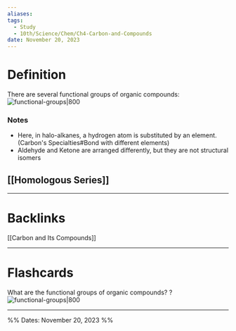 ```yaml
---
aliases: 
tags:
  - Study
  - 10th/Science/Chem/Ch4-Carbon-and-Compounds
date: November 20, 2023
---
```

# Definition
There are several functional groups of organic compounds:
![functional-groups|800]()
### Notes
- Here, in halo-alkanes, a hydrogen atom is substituted by an element. (Carbon's Specialties#Bond with different elements)
- Aldehyde and Ketone are arranged differently, but they are not structural isomers
## [[Homologous Series]]

---
# Backlinks
[[Carbon and Its Compounds]]

---
# Flashcards

What are the functional groups of organic compounds?
?
![functional-groups|800]()
<!--SR:!2024-03-24,67,260-->

---

%%
Dates: November 20, 2023
%%